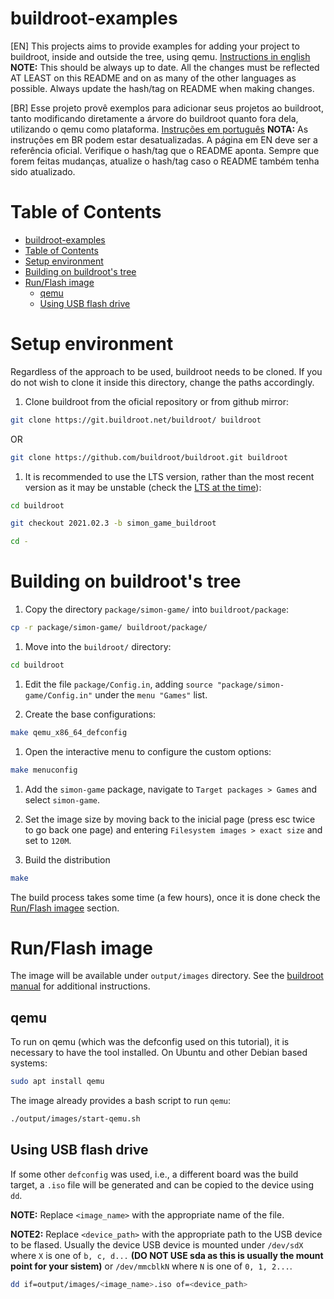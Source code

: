 # buildroot-examples

[EN]
This projects aims to provide examples for adding your project to buildroot, inside and outside the tree, using qemu.
[Instructions in english](README.md)
**NOTE:** This should be always up to date. All the changes must be reflected AT LEAST on this README and on as many of the other languages as possible.
Always update the hash/tag on README when making changes.

[BR]
Esse projeto provê exemplos para adicionar seus projetos ao buildroot, tanto modificando diretamente a árvore do buildroot quanto fora dela, utilizando o qemu como plataforma.
[Instruções em português](README.pt-br.md)
**NOTA:** As instruções em BR podem estar desatualizadas. A página em EN deve ser a referência oficial. Verifique o hash/tag que o README aponta.
Sempre que forem feitas mudanças, atualize o hash/tag caso o README também tenha sido atualizado.


# Table of Contents
- [buildroot-examples](#buildroot-examples)
- [Table of Contents](#table-of-contents)
- [Setup environment](#setup-environment)
- [Building on buildroot's tree](#building-on-buildroots-tree)
- [Run/Flash image](#runflash-image)
  - [qemu](#qemu)
  - [Using USB flash drive](#using-usb-flash-drive)

# Setup environment
Regardless of the approach to be used, buildroot needs to be cloned.
If you do not wish to clone it inside this directory, change the paths accordingly.

1. Clone buildroot from the oficial repository or from github mirror:
```bash
git clone https://git.buildroot.net/buildroot/ buildroot
```
OR
```bash
git clone https://github.com/buildroot/buildroot.git buildroot
```

1. It is recommended to use the LTS version, rather than the most recent version as it may be unstable (check the [LTS at the time](https://buildroot.org/download.html)):
```bash
cd buildroot

git checkout 2021.02.3 -b simon_game_buildroot

cd -
```

# Building on buildroot's tree
1. Copy the directory `package/simon-game/` into `buildroot/package`:
```bash
cp -r package/simon-game/ buildroot/package/
```

1. Move into the `buildroot/` directory:
```bash
cd buildroot
```

1. Edit the file `package/Config.in`, adding `source "package/simon-game/Config.in"` under the `menu "Games"` list.

1. Create the base configurations:
```bash
make qemu_x86_64_defconfig
```

1. Open the interactive menu to configure the custom options:
```bash
make menuconfig
```

   1. Add the `simon-game` package, navigate to `Target packages > Games` and select `simon-game`.

   3.  Set the image size by moving back to the inicial page (press esc twice to go back one page) and entering `Filesystem images > exact size` and set to `120M`.

1. Build the distribution
```bash
make
```
The build process takes some time (a few hours), once it is done check the [Run/Flash imagee](#runflash-image) section.

# Run/Flash image

The image will be available under `output/images` directory. See the [buildroot manual](https://buildroot.org/downloads/manual/manual.html#_boot_the_generated_images) for additional instructions.

## qemu

To run on qemu (which was the defconfig used on this tutorial), it is necessary to have the tool installed.
On Ubuntu and other Debian based systems:
```bash
sudo apt install qemu
```

The image already provides a bash script to run `qemu`:
```bash
./output/images/start-qemu.sh
```

## Using USB flash drive

If some other `defconfig` was used, i.e., a different board was the build target, a `.iso` file will be generated and can be copied to the device using `dd`.

**NOTE:** Replace `<image_name>` with the appropriate name of the file.

**NOTE2:** Replace `<device_path>` with the appropriate path to the USB device to be flased. Usually the device USB device is mounted under `/dev/sdX` where `X` is one of `b, c, d...` **(DO NOT USE sda as this is usually the mount point for your sistem)** or `/dev/mmcblkN` where `N` is one of `0, 1, 2...`.
```bash
dd if=output/images/<image_name>.iso of=<device_path>
```
